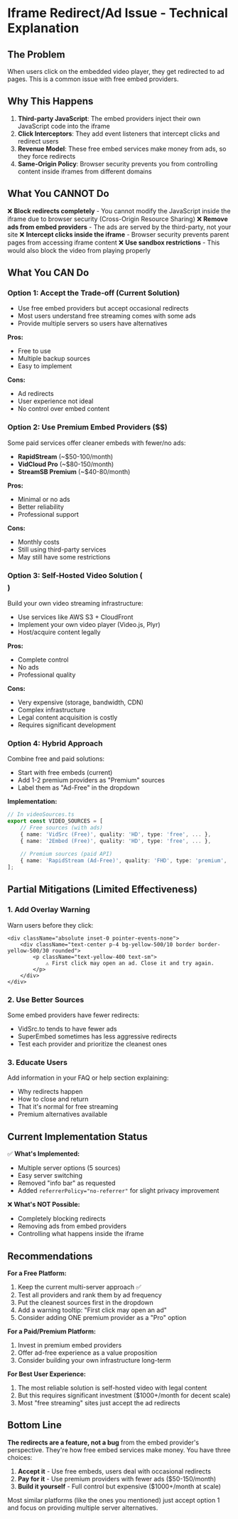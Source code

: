 # Iframe Redirect/Ad Issue - Technical Explanation

## The Problem
When users click on the embedded video player, they get redirected to ad pages. This is a common issue with free embed providers.

## Why This Happens
1. **Third-party JavaScript**: The embed providers inject their own JavaScript code into the iframe
2. **Click Interceptors**: They add event listeners that intercept clicks and redirect users
3. **Revenue Model**: These free embed services make money from ads, so they force redirects
4. **Same-Origin Policy**: Browser security prevents you from controlling content inside iframes from different domains

## What You CANNOT Do
❌ **Block redirects completely** - You cannot modify the JavaScript inside the iframe due to browser security (Cross-Origin Resource Sharing)
❌ **Remove ads from embed providers** - The ads are served by the third-party, not your site
❌ **Intercept clicks inside the iframe** - Browser security prevents parent pages from accessing iframe content
❌ **Use sandbox restrictions** - This would also block the video from playing properly

## What You CAN Do

### Option 1: Accept the Trade-off (Current Solution)
- Use free embed providers but accept occasional redirects
- Most users understand free streaming comes with some ads
- Provide multiple servers so users have alternatives

**Pros:**
- Free to use
- Multiple backup sources
- Easy to implement

**Cons:**
- Ad redirects
- User experience not ideal
- No control over embed content

### Option 2: Use Premium Embed Providers ($$)
Some paid services offer cleaner embeds with fewer/no ads:
- **RapidStream** (~$50-100/month)
- **VidCloud Pro** (~$80-150/month)
- **StreamSB Premium** (~$40-80/month)

**Pros:**
- Minimal or no ads
- Better reliability
- Professional support

**Cons:**
- Monthly costs
- Still using third-party services
- May still have some restrictions

### Option 3: Self-Hosted Video Solution ($$$$)
Build your own video streaming infrastructure:
- Use services like AWS S3 + CloudFront
- Implement your own video player (Video.js, Plyr)
- Host/acquire content legally

**Pros:**
- Complete control
- No ads
- Professional quality

**Cons:**
- Very expensive (storage, bandwidth, CDN)
- Complex infrastructure
- Legal content acquisition is costly
- Requires significant development

### Option 4: Hybrid Approach
Combine free and paid solutions:
- Start with free embeds (current)
- Add 1-2 premium providers as "Premium" sources
- Label them as "Ad-Free" in the dropdown

**Implementation:**
```typescript
// In videoSources.ts
export const VIDEO_SOURCES = [
    // Free sources (with ads)
    { name: 'VidSrc (Free)', quality: 'HD', type: 'free', ... },
    { name: '2Embed (Free)', quality: 'HD', type: 'free', ... },
    
    // Premium sources (paid API)
    { name: 'RapidStream (Ad-Free)', quality: 'FHD', type: 'premium', ... },
];
```

## Partial Mitigations (Limited Effectiveness)

### 1. Add Overlay Warning
Warn users before they click:

```tsx
<div className="absolute inset-0 pointer-events-none">
    <div className="text-center p-4 bg-yellow-500/10 border border-yellow-500/30 rounded">
        <p className="text-yellow-400 text-sm">
            ⚠️ First click may open an ad. Close it and try again.
        </p>
    </div>
</div>
```

### 2. Use Better Sources
Some embed providers have fewer redirects:
- VidSrc.to tends to have fewer ads
- SuperEmbed sometimes has less aggressive redirects
- Test each provider and prioritize the cleanest ones

### 3. Educate Users
Add information in your FAQ or help section explaining:
- Why redirects happen
- How to close and return
- That it's normal for free streaming
- Premium alternatives available

## Current Implementation Status

✅ **What's Implemented:**
- Multiple server options (5 sources)
- Easy server switching
- Removed "info bar" as requested
- Added `referrerPolicy="no-referrer"` for slight privacy improvement

❌ **What's NOT Possible:**
- Completely blocking redirects
- Removing ads from embed providers
- Controlling what happens inside the iframe

## Recommendations

**For a Free Platform:**
1. Keep the current multi-server approach ✅
2. Test all providers and rank them by ad frequency
3. Put the cleanest sources first in the dropdown
4. Add a warning tooltip: "First click may open an ad"
5. Consider adding ONE premium provider as a "Pro" option

**For a Paid/Premium Platform:**
1. Invest in premium embed providers
2. Offer ad-free experience as a value proposition
3. Consider building your own infrastructure long-term

**For Best User Experience:**
1. The most reliable solution is self-hosted video with legal content
2. But this requires significant investment ($1000+/month for decent scale)
3. Most "free streaming" sites just accept the ad redirects

## Bottom Line

**The redirects are a feature, not a bug** from the embed provider's perspective. They're how free embed services make money. You have three choices:

1. **Accept it** - Use free embeds, users deal with occasional redirects
2. **Pay for it** - Use premium providers with fewer ads ($50-150/month)
3. **Build it yourself** - Full control but expensive ($1000+/month at scale)

Most similar platforms (like the ones you mentioned) just accept option 1 and focus on providing multiple server alternatives.

